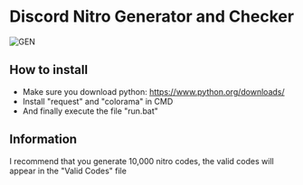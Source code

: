 # Discord Nitro Generator and Checker

![GEN](https://imgur.com/a/HtJcEBV)

## How to install
- Make sure you download python: https://www.python.org/downloads/
- Install "request" and "colorama" in CMD
- And finally execute the file "run.bat"

## Information
I recommend that you generate 10,000 nitro codes, the valid codes will appear in the "Valid Codes" file
